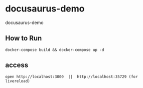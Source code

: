 # docusaurus-demo
docusaurus-demo

## How to Run

```code
docker-compose build && docker-compose up -d
```

## access

```code
open http://localhost:3000  ||  http://localhost:35729 (for livereload)
```
